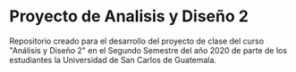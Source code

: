 # Proyecto de Analisis y Diseño 2
Repositorio creado para el desarrollo del proyecto de clase del curso "Análisis y Diseño 2" en el Segundo Semestre del año 2020 de parte de los estudiantes la Universidad de San Carlos de Guatemala.
